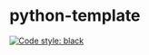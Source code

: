 # python-template
[![Code style: black](https://img.shields.io/badge/code%20style-black-000000.svg)](https://github.com/psf/black)

